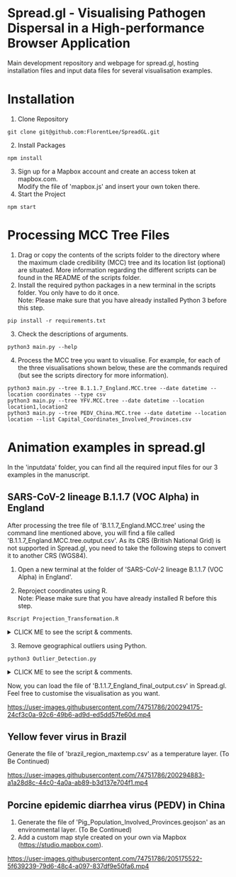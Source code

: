 # Spread.gl - Visualising Pathogen Dispersal in a High-performance Browser Application
Main development repository and webpage for spread.gl, hosting installation files and input data files for several visualisation examples.

# Installation
1. Clone Repository
```
git clone git@github.com:FlorentLee/SpreadGL.git
```
2. Install Packages
```
npm install
```
3. Sign up for a Mapbox account and create an access token at mapbox.com.  
   Modify the file of 'mapbox.js' and insert your own token there.
4. Start the Project
```
npm start
```

# Processing MCC Tree Files
1. Drag or copy the contents of the scripts folder to the directory where the maximum clade credibility (MCC) tree and its location list (optional) are situated. More information regarding the different scripts can be found in the README of the scripts folder.
2. Install the required python packages in a new terminal in the scripts folder. You only have to do it once.  
   Note: Please make sure that you have already installed Python 3 before this step. 
```
pip install -r requirements.txt
```
3. Check the descriptions of arguments.
```
python3 main.py --help
```
4. Process the MCC tree you want to visualise. For example, for each of the three visualisations shown below, these are the commands required (but see the scripts directory for more information).
```
python3 main.py --tree B.1.1.7_England.MCC.tree --date datetime --location coordinates --type csv
python3 main.py --tree YFV.MCC.tree --date datetime --location location1,location2
python3 main.py --tree PEDV_China.MCC.tree --date datetime --location location --list Capital_Coordinates_Involved_Provinces.csv
```

# Animation examples in spread.gl
In the 'inputdata' folder, you can find all the required input files for our 3 examples in the manuscript.

## SARS-CoV-2 lineage B.1.1.7 (VOC Alpha) in England
After processing the tree file of 'B.1.1.7_England.MCC.tree' using the command line mentioned above, you will find a file called 'B.1.1.7_England.MCC.tree.output.csv'. As its CRS (British National Grid) is not supported in Spread.gl, you need to take the following steps to convert it to another CRS (WGS84).

1. Open a new terminal at the folder of 'SARS-CoV-2 lineage B.1.1.7 (VOC Alpha) in England'.

2. Reproject coordinates using R.  
Note: Please make sure that you have already installed R before this step.
```
Rscript Projection_Transformation.R
```
<details>
<summary>CLICK ME to see the script & comments.</summary>

```
# Install the sp package to deal with spatial data in R.
library(sp)
options(warn=-1)
    
# Load data from the CSV file into a DataFrame.
input <- read.csv("B.1.1.7_England.MCC.tree.output.csv", header=TRUE, stringsAsFactors=FALSE)
         
# Create two data frames for the coordinates of the starting & ending points.
coords_uk_start = data.frame(start_lon=input[, c("start_longitude")], start_lat=input[, c("start_latitude")])
coords_uk_end = data.frame(end_lon=input[, c("end_longitude")], end_lat=input[, c("end_latitude")])
         
# Set spatial coordinates to create a Spatial object.
coordinates(coords_uk_start) = c("start_lon", "start_lat")
coordinates(coords_uk_end) = c("end_lon", "end_lat")
         
# Assign a particular CRS to spatial data by referring to its EPSG code.
uk_projection = CRS(SRS_string = "EPSG:27700")
slot(coords_uk_start, "proj4string") = uk_projection
slot(coords_uk_end, "proj4string") = uk_projection
         
# Transform from one CRS (British National Grid) to another (WGS84).
wgs84 = CRS(SRS_string = "EPSG:4326")
coords_wgs84_start = spTransform(coords_uk_start, wgs84)
coords_wgs84_end = spTransform(coords_uk_end, wgs84)
         
# Get the results and combine them.
coords_wgs84_start = coords_wgs84_start@coords
coords_wgs84_end = coords_wgs84_end@coords
coords_wgs84_start_end <-cbind(coords_wgs84_start, coords_wgs84_end)
output <-cbind(input, coords_wgs84_start_end)
                      
# Export the output as a CSV file using the name of 'B.1.1.7_England_reprojected_output.csv'.
write.csv(output,"B.1.1.7_England_reprojected_output.csv", row.names = FALSE)
```
</details>

3. Remove geographical outliers using Python.
```
python3 Outlier_Detection.py
```
<details>
<summary>CLICK ME to see the script & comments.</summary>

```
import pandas as pd

# Load data from the CSV file to a DataFrame.
file1 = open("B.1.1.7_England_reprojected_output.csv")
df1 = pd.read_csv(file1, delimiter=",")
arr1 = []
arr2 = []
# Record the latitude values of the starting & ending points.
for i in range(len(df1)):
    arr1.append(df1.loc[i, "start_latitude"])
    arr2.append(df1.loc[i, "end_latitude"])

# Load metadata to a DataFrame.
file2 = open("metadata_for_check.csv")
df2 = pd.read_csv(file2, delimiter=",")
arr3 = []
arr4 = []
# Only keep the records without any information about UTLA (English Upper Tier Local Authorities).
for i in range(len(df2)):
    if pd.isnull(df2.loc[i, "startUTLA"]):
        arr3.append(df2.loc[i, "startLat"])
    if pd.isnull(df2.loc[i, "endUTLA"]):
        arr4.append(df2.loc[i, "endLat"])

# Make the comparison. Once the starting or ending points have no information regarding UTLA, the record of that branch will be dropped.
for i in range(len(arr1)):
    if arr1[i] in arr3 or arr2[i] in arr4:
        df1.drop(i, inplace=True)

# Clean the result and export the output as a CSV file using the name of 'B.1.1.7_England_final_output.csv'.
df1 = df1.drop(columns=['id', 'start_latitude', 'start_longitude', 'end_latitude', 'end_longitude'])
df1.to_csv("B.1.1.7_England_final_output.csv", sep=",", index=False)
```
</details>

Now, you can load the file of 'B.1.1.7_England_final_output.csv' in Spread.gl. Feel free to customise the visualisation as you want.

https://user-images.githubusercontent.com/74751786/200294175-24cf3c0a-92c6-49b6-ad9d-ed5dd57fe60d.mp4

## Yellow fever virus in Brazil
Generate the file of 'brazil_region_maxtemp.csv' as a temperature layer. (To Be Continued)

https://user-images.githubusercontent.com/74751786/200294883-a1a28d8c-44c0-4a0a-ab89-b3d137e704f1.mp4

## Porcine epidemic diarrhea virus (PEDV) in China
1. Generate the file of 'Pig_Population_Involved_Provinces.geojson' as an environmental layer. (To Be Continued)
2. Add a custom map style created on your own via Mapbox (https://studio.mapbox.com).

https://user-images.githubusercontent.com/74751786/205175522-5f639239-79d6-48c4-a097-837df9e50fa6.mp4
